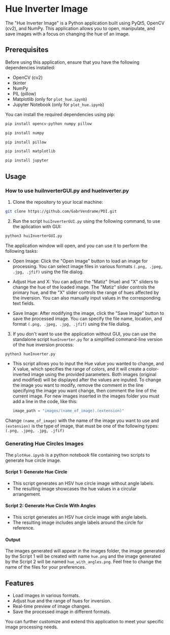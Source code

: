 # Hue Inverter Image

The "Hue Inverter Image" is a Python application built using PyQt5, OpenCV (cv2), and NumPy. This application allows you to open, manipulate, and save images with a focus on changing the hue of an image.

## Prerequisites

Before using this application, ensure that you have the following dependencies installed:

- OpenCV (cv2)
- tkinter
- NumPy
- PIL (pillow)
- Matplotlib (only for `plot_hue.ipynb`)
- Jupyter Notebook (only for `plot_hue.ipynb`)

You can install the required dependencies using pip:

  ```bash
  pip install opencv-python numpy pillow
  ```
  ```bash
  pip install numpy
  ```
  ```bash
  pip install pillow
  ```
  ```bash
  pip install matplotlib
  ```
  ```bash
  pip install jupyter
  ```

## Usage

### How to use huiInverterGUI.py and hueInverter.py

1. Clone the repository to your local machine:

  ```bash
  git clone https://github.com/GabrVendrame/PDI.git
  ```

2. Run the script `huiInverterGUI.py` using the following command, to use the aplication with GUI:

  ```bash
  python3 huiInverterGUI.py
  ```

The application window will open, and you can use it to perform the following tasks:

- Open Image: Click the "Open Image" button to load an image for processing. You can select image files in various formats `(.png, .jpeg, .jpg, .jfif)` using the file dialog.

- Adjust Hue and X: You can adjust the "Matiz" (Hue) and "X" sliders to change the hue of the loaded image. The "Matiz" slider controls the primary hue, and the "X" slider controls the range of hues affected by the inversion. You can also manually input values in the corresponding text fields.

- Save Image: After modifying the image, click the "Save Image" button to save the processed image. You can specify the file name, location, and format `(.png, .jpeg, .jpg, .jfif)` using the file dialog.

3. If you don't want to use the application without GUI, you can use the standalone script `hueInverter.py` for a simplified command-line version of the hue inversion process:

  ```bash
  python3 hueInverter.py
  ```

- This script allows you to input the Hue value you wanted to change, and X value, which specifies the range of colors, and it will create a color-inverted image using the provided parameters. Both images (original and modified) will be displayed after the values are inputed.
To change the image you want to modify, remove the comment in the line specifying the image you want change, then comment the line of the current image. For new images inserted in the images folder you must add a line in the code, like this:

  ```python
  image_path = "images/(name_of_image).(extension)"
  ```

Change `(name_of_image)` with the name of the image you want to use and `(extension)` is the type of image, that must be one of the following types: `(.png, .jpeg, .jpg, .jfif)`

### Generating Hue Circles Images

The `plotHue.ipynb` is a python notebook file containing two scripts to generate hue circle image.

#### Script 1: Generate Hue Circle

- This script generates an HSV hue circle image without angle labels.
- The resulting image showcases the hue values in a circular arrangement.

#### Script 2: Generate Hue Circle With Angles

- This script generates an HSV hue circle image with angle labels.
- The resulting image includes angle labels around the circle for reference.

#### Output

The images generated will appear in the images folder, the image generated by the Script 1 will be created with name `hue.png` and the image generated by the Script 2 will be named `hue_with_angles.png`.
Feel free to change the name of the files for your preferences.

## Features

- Load images in various formats.
- Adjust hue and the range of hues for inversion.
- Real-time preview of image changes.
- Save the processed image in different formats.

You can further customize and extend this application to meet your specific image processing needs.